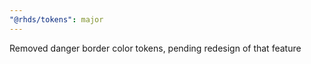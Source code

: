 ```yaml
---
"@rhds/tokens": major
---
```


Removed danger border color tokens, pending redesign of that feature
